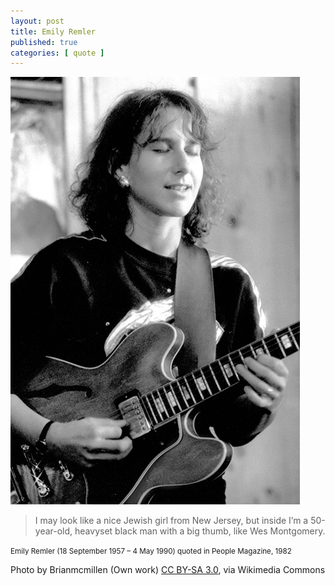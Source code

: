```yaml
---
layout: post
title: Emily Remler
published: true
categories: [ quote ]
---
```


![Emily Remler](/img/posts/emily-remler/emily-remler.jpg)

<blockquote>
<p>
I may look like a nice Jewish girl from New Jersey, but inside I’m a 
50-year-old, heavyset black man with a big thumb, like Wes Montgomery.
</p>
</blockquote>
<small>Emily Remler (18 September 1957 – 4 May 1990) quoted in People Magazine, 1982</small>

Photo by Brianmcmillen (Own work) [CC BY-SA 3.0](http://creativecommons.org/licenses/by-sa/3.0), via Wikimedia Commons

